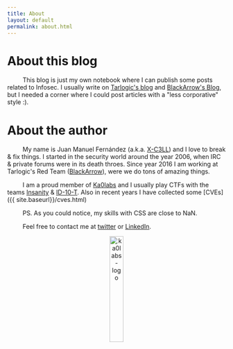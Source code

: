 ```yaml
---
title: About
layout: default
permalink: about.html
---
```


# About this blog
&nbsp;&nbsp;&nbsp;&nbsp;&nbsp;&nbsp;&nbsp;&nbsp;
This blog is just my own notebook where I can publish some posts related to Infosec. I usually write on [Tarlogic's blog](https://www.tarlogic.com/blog/) and [BlackArrow's Blog](https://www.blackarrow.net/blackarrow-blog/), but I needed a corner where I could post articles with a "less corporative" style :).

# About the author
&nbsp;&nbsp;&nbsp;&nbsp;&nbsp;&nbsp;&nbsp;&nbsp;
My name is Juan Manuel Fernández (a.k.a. [X-C3LL](https://twitter.com/TheXC3LL)) and I love to break & fix things. I started in the security world around the year 2006, when IRC & private forums were in its death throes. Since year 2016 I am working at Tarlogic's Red Team ([BlackArrow](https://www.blackarrow.net/red-team/)), were we do tons of amazing things.

&nbsp;&nbsp;&nbsp;&nbsp;&nbsp;&nbsp;&nbsp;&nbsp;
I am a proud member of [Ka0labs](https://blog.ka0labs.net/) and I usually play CTFs with the teams [Insanity](https://ctftime.org/team/812) & [ID-10-T](https://ctftime.org/team/50611). Also in recent years I have collected some [CVEs]({{ site.baseurl}}/cves.html)

&nbsp;&nbsp;&nbsp;&nbsp;&nbsp;&nbsp;&nbsp;&nbsp;
PS. As you could notice, my skills with CSS are close to NaN.

&nbsp;&nbsp;&nbsp;&nbsp;&nbsp;&nbsp;&nbsp;&nbsp;
Feel free to contact me at [twitter](https://twitter.com/TheXC3LL) or [LinkedIn](https://www.linkedin.com/in/thexc3ll/).
<center>
<img src="{{ site.baseurl }}/assets/img/logo-reduced2.png" alt="ka0labs-logo" width="25%" align="middle">
</center>
